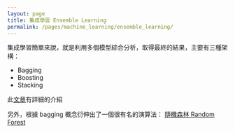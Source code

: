 ```yaml
---
layout: page
title: 集成學習 Ensemble Learning
permalink: /pages/machine_learning/ensemble_learning/
---
```

集成學習簡單來說，就是利用多個模型綜合分析，取得最終的結果，主要有三種架構：
+ Bagging
+ Boosting
+ Stacking

此[文章](https://rpubs.com/skydome20/R-Note16-Ensemble_Learning)有詳細的介紹

另外，根據 bagging 概念衍伸出了一個很有名的演算法： [隨機森林 Random Forest](https://ithelp.ithome.com.tw/articles/10272586)